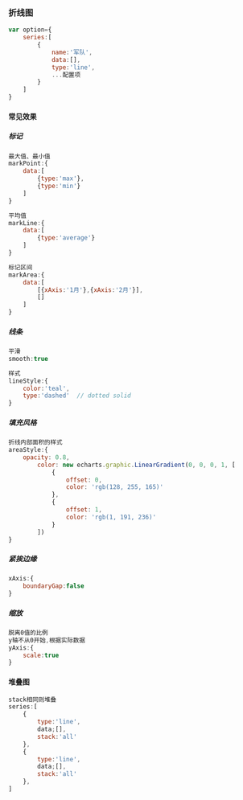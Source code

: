 ### 折线图

```js
var option={
    series:[
        {
            name:'军队',
            data:[],
            type:'line',
            ...配置项
        }
    ]
}
```

#### 常见效果

##### 标记

```js
最大值、最小值
markPoint:{
    data:[
        {type:'max'},
        {type:'min'}
    ]
}
```

```js
平均值
markLine:{
    data:[
        {type:'average'}
    ]
}
```

```js
标记区间
markArea:{
    data:[
        [{xAxis:'1月'},{xAxis:'2月'}],
        []
    ]
}
```
##### 线条
```js
平滑
smooth:true
```

```js
样式
lineStyle:{
    color:'teal',
    type:'dashed'  // dotted solid
}
```

##### 填充风格

```js
折线内部面积的样式
areaStyle:{
    opacity: 0.8,
        color: new echarts.graphic.LinearGradient(0, 0, 0, 1, [
            {
                offset: 0,
                color: 'rgb(128, 255, 165)'
            },
            {
                offset: 1,
                color: 'rgb(1, 191, 236)'
            }
        ])
}
```

##### 紧挨边缘

```js
xAxis:{
    boundaryGap:false
}
```

##### 缩放

```js
脱离0值的比例
y轴不从0开始,根据实际数据
yAxis:{
    scale:true
}
```

#### 堆叠图

```js
stack相同则堆叠
series:[
    {
        type:'line',
        data;[],
        stack:'all'
    },
    {
        type:'line',
        data;[],
        stack:'all'
    },
]
```

